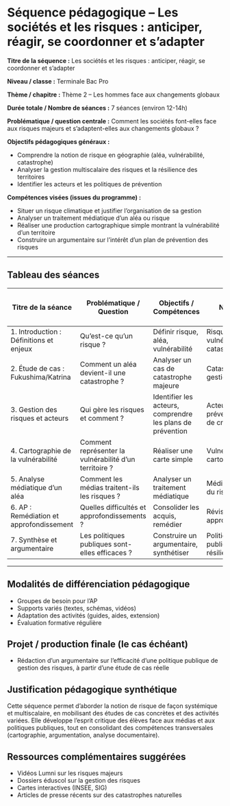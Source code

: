 # Séquence pédagogique – Les sociétés et les risques : anticiper, réagir, se coordonner et s’adapter

**Titre de la séquence :** Les sociétés et les risques : anticiper, réagir, se coordonner et s’adapter

**Niveau / classe :** Terminale Bac Pro

**Thème / chapitre :** Thème 2 – Les hommes face aux changements globaux

**Durée totale / Nombre de séances :** 7 séances (environ 12-14h)

**Problématique / question centrale :** Comment les sociétés font-elles face aux risques majeurs et s’adaptent-elles aux changements globaux ?

**Objectifs pédagogiques généraux :**

- Comprendre la notion de risque en géographie (aléa, vulnérabilité, catastrophe)
- Analyser la gestion multiscalaire des risques et la résilience des territoires
- Identifier les acteurs et les politiques de prévention

**Compétences visées (issues du programme) :**

- Situer un risque climatique et justifier l’organisation de sa gestion
- Analyser un traitement médiatique d’un aléa ou risque
- Réaliser une production cartographique simple montrant la vulnérabilité d’un territoire
- Construire un argumentaire sur l’intérêt d’un plan de prévention des risques

---

## Tableau des séances

| Titre de la séance                       | Problématique / Question                               | Objectifs / Compétences                                    | Notions clé                                    | Activité(s) élève(s)                  | Support(s) / Document(s)             | Justification du document / Modalités d’évaluation |
| ---------------------------------------- | ------------------------------------------------------ | ---------------------------------------------------------- | ---------------------------------------------- | ------------------------------------- | ------------------------------------ | -------------------------------------------------- |
| 1. Introduction : Définitions et enjeux  | Qu’est-ce qu’un risque ?                               | Définir risque, aléa, vulnérabilité                        | Risque, aléa, vulnérabilité, catastrophe       | Brainstorming, analyse de documents   | Extraits de manuels, schémas         | QCM, restitution orale                             |
| 2. Étude de cas : Fukushima/Katrina      | Comment un aléa devient-il une catastrophe ?           | Analyser un cas de catastrophe majeure                     | Catastrophe, gestion de crise                  | Étude de cas, analyse de documents    | Dossiers sur Fukushima/Katrina       | Fiche d’analyse, restitution écrite                |
| 3. Gestion des risques et acteurs        | Qui gère les risques et comment ?                      | Identifier les acteurs, comprendre les plans de prévention | Acteurs, plans de prévention, gestion de crise | Analyse de documents, débat           | Documents institutionnels, vidéos    | Présentation orale, débat                          |
| 4. Cartographie de la vulnérabilité      | Comment représenter la vulnérabilité d’un territoire ? | Réaliser une carte simple                                  | Vulnérabilité, cartographie                    | Activité cartographique               | Cartes, SIG, données INSEE           | Production cartographique                          |
| 5. Analyse médiatique d’un aléa          | Comment les médias traitent-ils les risques ?          | Analyser un traitement médiatique                          | Médias, perception du risque                   | Analyse de presse, débat              | Articles, reportages                 | Fiche d’analyse, débat                             |
| 6. AP : Remédiation et approfondissement | Quelles difficultés et approfondissements ?            | Consolider les acquis, remédier                            | Révision, approfondissement                    | Quiz, exercices, remédiation          | Exercices, quiz, supports variés     | Quiz, exercices corrigés                           |
| 7. Synthèse et argumentaire              | Les politiques publiques sont-elles efficaces ?        | Construire un argumentaire, synthétiser                    | Politiques publiques, résilience               | Rédaction d’un argumentaire, synthèse | Documents de synthèse, études de cas | Argumentaire écrit, oral                           |

---

## Modalités de différenciation pédagogique

- Groupes de besoin pour l’AP
- Supports variés (textes, schémas, vidéos)
- Adaptation des activités (guides, aides, extension)
- Évaluation formative régulière

## Projet / production finale (le cas échéant)

- Rédaction d’un argumentaire sur l’efficacité d’une politique publique de gestion des risques, à partir d’une étude de cas réelle

## Justification pédagogique synthétique

Cette séquence permet d’aborder la notion de risque de façon systémique et multiscalaire, en mobilisant des études de cas concrètes et des activités variées. Elle développe l’esprit critique des élèves face aux médias et aux politiques publiques, tout en consolidant des compétences transversales (cartographie, argumentation, analyse documentaire).

## Ressources complémentaires suggérées

- Vidéos Lumni sur les risques majeurs
- Dossiers éduscol sur la gestion des risques
- Cartes interactives (INSEE, SIG)
- Articles de presse récents sur des catastrophes naturelles
